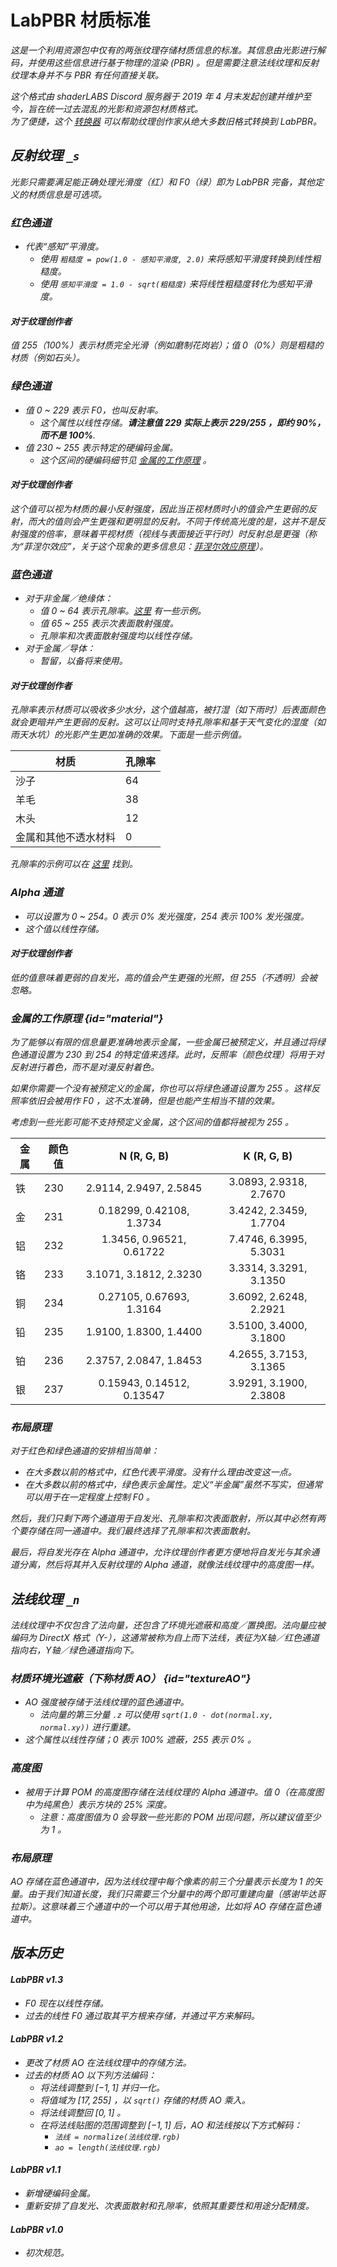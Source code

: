 # LabPBR 材质标准

<primary-label ref="dev"/>

<secondary-label ref="port"/>

<secondary-label ref="je"/>
<secondary-label ref="shader"/>
<secondary-label ref="resource"/>

<show-structure depth="2"/>

<var name="src_name" value="LabPBR Material Standard"/>
<var name="src_link" value="https://shaderlabs.org/wiki/LabPBR_Material_Standard"/>
<include from="uniforms.md" element-id="h_note_translated"/>

这是一个利用资源包中仅有的两张纹理存储材质信息的标准。其信息由光影进行解码，并使用这些信息进行基于物理的渲染 (<tooltip term="PBR">PBR</tooltip>) 。但是需要注意法线纹理和反射纹理本身并不与 PBR 有任何直接关联。

这个格式由 shaderLABS Discord 服务器于 2019 年 4 月末发起创建并维护至今，旨在统一过去混乱的光影和资源包材质格式。  
为了便捷，这个 [转换器](https://github.com/flodri/RGBA-Formats-Converter/releases/tag/0.4) 可以帮助纹理创作家从绝大多数旧格式转换到 LabPBR。

## 反射纹理 `_s`

光影只需要满足能正确处理光滑度（红）和 F0（绿）即为 LabPBR 完备，其他定义的材质信息是可选项。

### 红色通道

- 代表“感知”平滑度。
  - 使用 `粗糙度 = pow(1.0 - 感知平滑度, 2.0)` 来将感知平滑度转换到线性粗糙度。
  - 使用 `感知平滑度 = 1.0 - sqrt(粗糙度)` 来将线性粗糙度转化为感知平滑度。

#### 对于纹理创作者

值 255（100%）表示材质完全光滑（例如磨制花岗岩）；值 0（0%）则是粗糙的材质（例如石头）。

### 绿色通道

- 值 0 ~ 229 表示 F0，也叫反射率。
  - 这个属性以线性存储。**请注意值 229 实际上表示 229/255 ，即约 90%，而不是 100%**.
- 值 230 ~ 255 表示特定的硬编码金属。
  - 这个区间的硬编码细节见 [金属的工作原理](#material) 。

#### 对于纹理创作者

这个值可以视为材质的最小反射强度，因此当正视材质时小的值会产生更弱的反射，而大的值则会产生更强和更明显的反射。不同于传统高光度的是，这并不是反射强度的倍率，意味着平视材质（视线与表面接近平行时）时反射总是更强（称为“菲涅尔效应”，关于这个现象的更多信息见：[菲涅尔效应原理](https://www.researchgate.net/figure/Principle-of-the-Fresnel-effect-the-amount-of-reflection-on-a-reflective-surface-depends_fig3_319178578)）。

### 蓝色通道

- 对于非金属／绝缘体：
  - 值 0 ~ 64 表示孔隙率。[这里](https://github.com/rre36/lab-pbr/wiki/Porosity-Examples) 有一些示例。
  - 值 65 ~ 255 表示次表面散射强度。
  - 孔隙率和次表面散射强度均以线性存储。
- 对于金属／导体：
  - 暂留，以备将来使用。

#### 对于纹理创作者

孔隙率表示材质可以吸收多少水分，这个值越高，被打湿（如下雨时）后表面颜色就会更暗并产生更弱的反射。这可以让同时支持孔隙率和基于天气变化的湿度（如雨天水坑）的光影产生更加准确的效果。下面是一些示例值。

| 材质 | 孔隙率 |
| -- | -- |
| 沙子 | 64 |
| 羊毛 | 38 |
| 木头 | 12 |
| 金属和其他不透水材料 | 0 |

孔隙率的示例可以在 [这里](https://github.com/rre36/lab-pbr/wiki/Porosity-Examples) 找到。

### Alpha 通道

- 可以设置为 0 ~ 254。0 表示 0% 发光强度，254 表示 100% 发光强度。
- 这个值以线性存储。

#### 对于纹理创作者

低的值意味着更弱的自发光，高的值会产生更强的光照，但 255（不透明）会被忽略。

### 金属的工作原理 {id="material"}

为了能够以有限的信息量更准确地表示金属，一些金属已被预定义，并且通过将绿色通道设置为 230 到 254 的特定值来选择。此时，反照率（颜色纹理）将用于对反射进行着色，而不是对漫反射着色。

如果你需要一个没有被预定义的金属，你也可以将绿色通道设置为 255 。这样反照率依旧会被用作 F0 ，这不太准确，但是也能产生相当不错的效果。

考虑到一些光影可能不支持预定义金属，这个区间的值都将被视为 255 。

| 金属 | 颜色值 |        N (R, G, B)        |      K (R, G, B)       |
|----|-----|:-------------------------:|:----------------------:|
| 铁  | 230 |  2.9114, 2.9497, 2.5845   | 3.0893, 2.9318, 2.7670 |
| 金  | 231 | 0.18299, 0.42108, 1.3734  | 3.4242, 2.3459, 1.7704 |
| 铝  | 232 | 1.3456, 0.96521, 0.61722  | 7.4746, 6.3995, 5.3031 |
| 铬  | 233 |  3.1071, 3.1812, 2.3230   | 3.3314, 3.3291, 3.1350 |
| 铜  | 234 | 0.27105, 0.67693, 1.3164  | 3.6092, 2.6248, 2.2921 |
| 铅  | 235 |  1.9100, 1.8300, 1.4400   | 3.5100, 3.4000, 3.1800 |
| 铂  | 236 |  2.3757, 2.0847, 1.8453   | 4.2655, 3.7153, 3.1365 |
| 银  | 237 | 0.15943, 0.14512, 0.13547 | 3.9291, 3.1900, 2.3808 |

### 布局原理

对于红色和绿色通道的安排相当简单：

- 在大多数以前的格式中，红色代表平滑度。没有什么理由改变这一点。
- 在大多数以前的格式中，绿色表示金属性。定义“半金属”虽然不写实，但通常可以用于在一定程度上控制 F0 。

然后，我们只剩下两个通道用于自发光、孔隙率和次表面散射，所以其中必然有两个要存储在同一通道中。我们最终选择了孔隙率和次表面散射。

最后，将自发光存在 Alpha 通道中，允许纹理创作者更方便地将自发光与其余通道分离，然后将其并入反射纹理的 Alpha 通道，就像法线纹理中的高度图一样。

## 法线纹理 `_n`

法线纹理中不仅包含了法向量，还包含了环境光遮蔽和高度／置换图。法向量应被编码为 DirectX 格式（Y-），这通常被称为自上而下法线，表征为X轴／红色通道指向右，Y轴／绿色通道指向下。

### 材质环境光遮蔽（下称材质 AO） {id="textureAO"}

- AO 强度被存储于法线纹理的蓝色通道中。
  - 法向量的第三分量 `.z` 可以使用 `sqrt(1.0 - dot(normal.xy, normal.xy))` 进行重建。
- 这个属性以线性存储；0 表示 100% 遮蔽，255 表示 0% 。

### 高度图

- 被用于计算 POM 的高度图存储在法线纹理的 Alpha 通道中。值 0（在高度图中为纯黑色）表示方块的 25% 深度。
  - 注意：高度图值为 0 会导致一些光影的 POM 出现问题，所以建议值至少为 1 。

### 布局原理

AO 存储在蓝色通道中，因为法线纹理中每个像素的前三个分量表示长度为 1 的矢量。由于我们知道长度，我们只需要三个分量中的两个即可重建向量（感谢毕达哥拉斯）。这意味着三个通道中的一个可以用于其他用途，比如将 AO 存储在蓝色通道中。

## 版本历史

#### LabPBR v1.3

- F0 现在以线性存储。
- 过去的线性 F0 通过取其平方根来存储，并通过平方来解码。

#### LabPBR v1.2

- 更改了材质 AO 在法线纹理中的存储方法。
- 过去的材质 AO 以下列方法编码：
  - 将法线调整到 $[-1,1]$ 并归一化。
  - 将值域为 $[17,255]$ ，以 `sqrt()` 存储的材质 AO 乘入。
  - 将法线调整回 $[0,1]$ 。
  - 在将法线贴图的范围调整到 $[-1,1]$ 后，AO 和法线按以下方式解码：
    - `法线 = normalize(法线纹理.rgb)`
    - `ao = length(法线纹理.rgb)`

#### LabPBR v1.1

- 新增硬编码金属。
- 重新安排了自发光、次表面散射和孔隙率，依照其重要性和用途分配精度。

#### LabPBR v1.0

- 初次规范。
